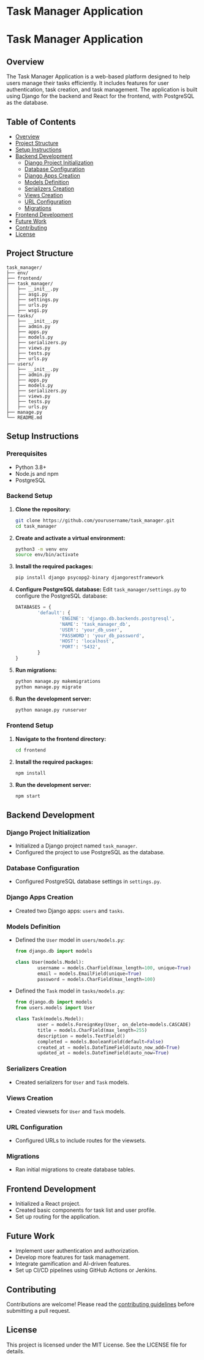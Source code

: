 # Task Manager Application

# Task Manager Application

## Overview

The Task Manager Application is a web-based platform designed to help users manage their tasks efficiently. It includes features for user authentication, task creation, and task management. The application is built using Django for the backend and React for the frontend, with PostgreSQL as the database.

## Table of Contents

- [Overview](#overview)
- [Project Structure](#project-structure)
- [Setup Instructions](#setup-instructions)
- [Backend Development](#backend-development)
    - [Django Project Initialization](#django-project-initialization)
    - [Database Configuration](#database-configuration)
    - [Django Apps Creation](#django-apps-creation)
    - [Models Definition](#models-definition)
    - [Serializers Creation](#serializers-creation)
    - [Views Creation](#views-creation)
    - [URL Configuration](#url-configuration)
    - [Migrations](#migrations)
- [Frontend Development](#frontend-development)
- [Future Work](#future-work)
- [Contributing](#contributing)
- [License](#license)

## Project Structure

```
task_manager/
├── env/
├── frontend/
├── task_manager/
│   ├── __init__.py
│   ├── asgi.py
│   ├── settings.py
│   ├── urls.py
│   ├── wsgi.py
├── tasks/
│   ├── __init__.py
│   ├── admin.py
│   ├── apps.py
│   ├── models.py
│   ├── serializers.py
│   ├── views.py
│   ├── tests.py
│   ├── urls.py
├── users/
│   ├── __init__.py
│   ├── admin.py
│   ├── apps.py
│   ├── models.py
│   ├── serializers.py
│   ├── views.py
│   ├── tests.py
│   ├── urls.py
├── manage.py
└── README.md
```

## Setup Instructions

### Prerequisites

- Python 3.8+
- Node.js and npm
- PostgreSQL

### Backend Setup

1. **Clone the repository:**
     ```bash
     git clone https://github.com/yourusername/task_manager.git
     cd task_manager
     ```

2. **Create and activate a virtual environment:**
     ```bash
     python3 -m venv env
     source env/bin/activate
     ```

3. **Install the required packages:**
     ```bash
     pip install django psycopg2-binary djangorestframework
     ```

4. **Configure PostgreSQL database:**
     Edit `task_manager/settings.py` to configure the PostgreSQL database:
     ```python
     DATABASES = {
             'default': {
                     'ENGINE': 'django.db.backends.postgresql',
                     'NAME': 'task_manager_db',
                     'USER': 'your_db_user',
                     'PASSWORD': 'your_db_password',
                     'HOST': 'localhost',
                     'PORT': '5432',
             }
     }
     ```

5. **Run migrations:**
     ```bash
     python manage.py makemigrations
     python manage.py migrate
     ```

6. **Run the development server:**
     ```bash
     python manage.py runserver
     ```

### Frontend Setup

1. **Navigate to the frontend directory:**
     ```bash
     cd frontend
     ```

2. **Install the required packages:**
     ```bash
     npm install
     ```

3. **Run the development server:**
     ```bash
     npm start
     ```

## Backend Development

### Django Project Initialization

- Initialized a Django project named `task_manager`.
- Configured the project to use PostgreSQL as the database.

### Database Configuration

- Configured PostgreSQL database settings in `settings.py`.

### Django Apps Creation

- Created two Django apps: `users` and `tasks`.

### Models Definition

- Defined the `User` model in `users/models.py`:
    ```python
    from django.db import models

    class User(models.Model):
            username = models.CharField(max_length=100, unique=True)
            email = models.EmailField(unique=True)
            password = models.CharField(max_length=100)
    ```

- Defined the `Task` model in `tasks/models.py`:
    ```python
    from django.db import models
    from users.models import User

    class Task(models.Model):
            user = models.ForeignKey(User, on_delete=models.CASCADE)
            title = models.CharField(max_length=255)
            description = models.TextField()
            completed = models.BooleanField(default=False)
            created_at = models.DateTimeField(auto_now_add=True)
            updated_at = models.DateTimeField(auto_now=True)
    ```

### Serializers Creation

- Created serializers for `User` and `Task` models.

### Views Creation

- Created viewsets for `User` and `Task` models.

### URL Configuration

- Configured URLs to include routes for the viewsets.

### Migrations

- Ran initial migrations to create database tables.

## Frontend Development

- Initialized a React project.
- Created basic components for task list and user profile.
- Set up routing for the application.

## Future Work

- Implement user authentication and authorization.
- Develop more features for task management.
- Integrate gamification and AI-driven features.
- Set up CI/CD pipelines using GitHub Actions or Jenkins.

## Contributing

Contributions are welcome! Please read the [contributing guidelines](CONTRIBUTING.md) before submitting a pull request.

## License

This project is licensed under the MIT License. See the LICENSE file for details.

